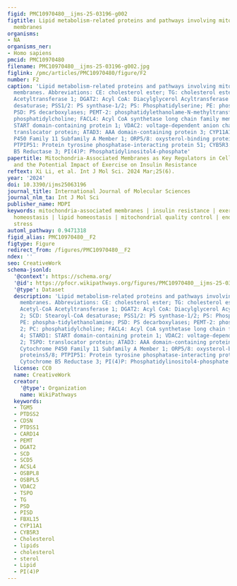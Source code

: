 ```yaml
---
figid: PMC10970480__ijms-25-03196-g002
figtitle: Lipid metabolism-related proteins and pathways involving mitochondria-associated
  membranes
organisms:
- NA
organisms_ner:
- Homo sapiens
pmcid: PMC10970480
filename: PMC10970480__ijms-25-03196-g002.jpg
figlink: /pmc/articles/PMC10970480/figure/F2
number: F2
caption: 'Lipid metabolism-related proteins and pathways involving mitochondria-associated
  membranes. Abbreviations: CE: cholesterol ester; TG: cholesterol ester; ACAT1: Acetyl-CoA
  Acetyltransferase 1; DGAT2: Acyl CoA: Diacylglycerol Acyltransferase 2; SCD: Stearoyl-CoA
  desaturase; PSS1/2: PS synthase-1/2; PS: Phosphatidylserine; PE: phospha-tidylethanolamine;
  PSD: PS decarboxylases; PEMT-2: phosphatidylethanolame-N-methyltransferase 2; PC:
  phosphatidylcholine; FACL4: Acyl CoA synthetase long chain family member 4; STARD1:
  START domain-containing protein 1; VDAC2: voltage-dependent anion channel 2; TSPO:
  translocator protein; ATAD3: AAA domain-containing protein 3; CYP11A1: Cytochrome
  P450 Family 11 Subfamily A Member 1; ORP5/8: oxysterol-binding protein-related proteins5/8;
  PTPIP51: Protein tyrosine phosphatase-interacting protein 51; CYB5R3: Cytochrome
  B5 Reductase 3; PI(4)P: Phosphatidylinositol4-phosphate'
papertitle: Mitochondria-Associated Membranes as Key Regulators in Cellular Homeostasis
  and the Potential Impact of Exercise on Insulin Resistance
reftext: Xi Li, et al. Int J Mol Sci. 2024 Mar;25(6).
year: '2024'
doi: 10.3390/ijms25063196
journal_title: International Journal of Molecular Sciences
journal_nlm_ta: Int J Mol Sci
publisher_name: MDPI
keywords: mitochondria-associated membranes | insulin resistance | exercise | calcium
  homeostasis | lipid homeostasis | mitochondrial quality control | endoplasmic reticulum
  stress
automl_pathway: 0.9471318
figid_alias: PMC10970480__F2
figtype: Figure
redirect_from: /figures/PMC10970480__F2
ndex: ''
seo: CreativeWork
schema-jsonld:
  '@context': https://schema.org/
  '@id': https://pfocr.wikipathways.org/figures/PMC10970480__ijms-25-03196-g002.html
  '@type': Dataset
  description: 'Lipid metabolism-related proteins and pathways involving mitochondria-associated
    membranes. Abbreviations: CE: cholesterol ester; TG: cholesterol ester; ACAT1:
    Acetyl-CoA Acetyltransferase 1; DGAT2: Acyl CoA: Diacylglycerol Acyltransferase
    2; SCD: Stearoyl-CoA desaturase; PSS1/2: PS synthase-1/2; PS: Phosphatidylserine;
    PE: phospha-tidylethanolamine; PSD: PS decarboxylases; PEMT-2: phosphatidylethanolame-N-methyltransferase
    2; PC: phosphatidylcholine; FACL4: Acyl CoA synthetase long chain family member
    4; STARD1: START domain-containing protein 1; VDAC2: voltage-dependent anion channel
    2; TSPO: translocator protein; ATAD3: AAA domain-containing protein 3; CYP11A1:
    Cytochrome P450 Family 11 Subfamily A Member 1; ORP5/8: oxysterol-binding protein-related
    proteins5/8; PTPIP51: Protein tyrosine phosphatase-interacting protein 51; CYB5R3:
    Cytochrome B5 Reductase 3; PI(4)P: Phosphatidylinositol4-phosphate'
  license: CC0
  name: CreativeWork
  creator:
    '@type': Organization
    name: WikiPathways
  keywords:
  - TGM5
  - PTDSS2
  - CDSN
  - PTDSS1
  - CARD14
  - PEMT
  - DGAT2
  - SCD
  - SCD5
  - ACSL4
  - OSBPL8
  - OSBPL5
  - VDAC2
  - TSPO
  - TG
  - PSD
  - PISD
  - FBXL15
  - CYP11A1
  - CYB5R3
  - Cholesterol
  - lipids
  - cholesterol
  - sterol
  - Lipid
  - PI(4)P
---
```

